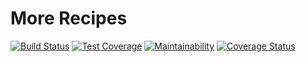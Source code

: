 # More Recipes

[![Build Status](https://travis-ci.org/ayeniblessing101/more_recipes.svg?branch=develop)](https://travis-ci.org/ayeniblessing101/more_recipes)
[![Test Coverage](https://api.codeclimate.com/v1/badges/e1d7ec507f8acf8fcab3/test_coverage)](https://codeclimate.com/github/ayeniblessing101/more_recipes/test_coverage)
[![Maintainability](https://api.codeclimate.com/v1/badges/e1d7ec507f8acf8fcab3/maintainability)](https://codeclimate.com/github/ayeniblessing101/more_recipes/maintainability)
[![Coverage Status](https://coveralls.io/repos/github/ayeniblessing101/more_recipes/badge.svg?branch=develop)](https://coveralls.io/github/ayeniblessing101/more_recipes?branch=develop)